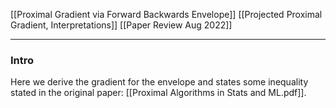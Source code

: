 [[Proximal Gradient via Forward Backwards Envelope]]
[[Projected Proximal Gradient, Interpretations]]
[[Paper Review Aug 2022]]

---
### **Intro**

Here we derive the gradient for the envelope and states some inequality stated in the original paper: [[Proximal Algorithms in Stats and ML.pdf]]. 



